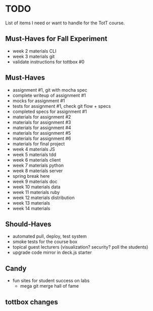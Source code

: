 # TODO

List of items I need or want to handle for the TotT course.

## Must-Haves for Fall Experiment

* week 2 materials CLI
* week 3 materials git
* validate instructions for tottbox #0

## Must-Haves

* assignment #1, git with mocha spec
* complete writeup of assignment #1
* mocks for assignment #1
* tests for assignment #1, check git flow + specs
* completed specs for assignment #1
* materials for assignment #2
* materials for assignment #3
* materials for assignment #4
* materials for assignment #5
* materials for assignment #6
* materials for final project
* week 4 materials JS
* week 5 materials tdd
* week 6 materials client
* week 7 materials python
* week 8 materials server
* spring break here
* week 9 materials doc
* week 10 materials data
* week 11 materials ruby
* week 12 materials distribution
* week 13 materials
* week 14 materials

## Should-Haves

* automated pull, deploy, test system
* smoke tests for the course box
* topical guest lecturers (visualization? security? poll the students)
* upgrade code mirror in deck.js starter

## Candy

* fun sites for student success on labs
    * mega git merge hall of fame

## tottbox changes
